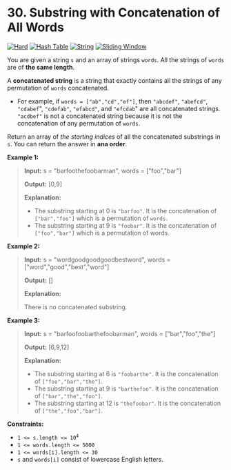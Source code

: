 # 30. Substring with Concatenation of All Words

[![Hard](https://img.shields.io/badge/Hard-913c31)](#)
[![Hash Table](https://img.shields.io/badge/Hash_Table-302f33)](#)
[![String](https://img.shields.io/badge/String-302f33)](#)
[![Sliding Window](https://img.shields.io/badge/Sliding_Window-302f33)](#)

You are given a string `s` and an array of strings `words`. All the
strings of `words` are of **the same length**.

A **concatenated string** is a string that exactly contains all the
strings of any permutation of `words` concatenated.

- For example, if `words = ["ab","cd","ef"]`, then `"abcdef"`,
  `"abefcd"`, `"cdabef`", `"cdefab"`, `"efabcd"`, and `"efcdab`" are
  all concatenated strings. `"acdbef"` is not a concatenated string
  because it is not the concatenation of any permutation of `words`.

Return an array of _the starting indices_ of all the concatenated
substrings in `s`. You can return the answer in **ana order**.

**Example 1:**

> **Input:** s = "barfoothefoobarman", words = ["foo","bar"]
>
> **Output:** [0,9]
>
> **Explanation:**
>
> - The substring starting at 0 is `"barfoo"`. It is the
>   concatenation of `["bar","foo"]` which is a permutation of `words`.
> - The substring starting at 9 is `"foobar"`. It is the
>   concatenation of `["foo","bar"]` which is a permutation of words.

**Example 2:**

> **Input:** s = "wordgoodgoodgoodbestword", words = ["word","good","best","word"]
>
> **Output:** []
>
> **Explanation:**
>
> There is no concatenated substring.

**Example 3:**

> **Input:** s = "barfoofoobarthefoobarman", words = ["bar","foo","the"]
>
> **Output:** [6,9,12]
>
> **Explanation:**
>
> - The substring starting at 6 is `"foobarthe"`. It is the
>   concatenation of `["foo","bar","the"]`.
> - The substring starting at 9 is `"barthefoo"`. It is the
>   concatenation of `["bar","the","foo"]`.
> - The substring starting at 12 is `"thefoobar"`. It is the
>   concatenation of `["the","foo","bar"]`.

**Constraints:**

- <code>1 <= s.length <= 10<sup>4</sup></code>
- `1 <= words.length <= 5000`
- `1 <= words[i].length <= 30`
- `s` and `words[i]` consist of lowercase English letters.
